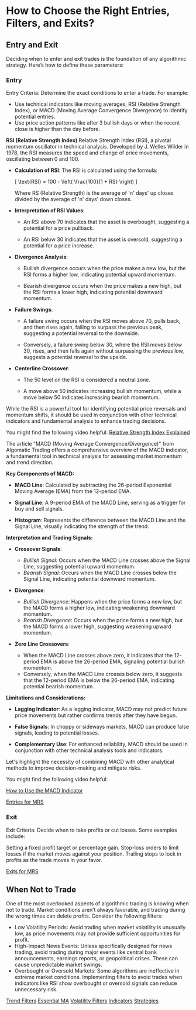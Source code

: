 # How to Choose the Right Entries, Filters, and Exits?
## Entry and Exit
Deciding when to enter and exit trades is the foundation of any algorithmic strategy. Here’s how to define these parameters:

### Entry
Entry Criteria: Determine the exact conditions to enter a trade. For example:

* Use technical indicators like moving averages, RSI (Relative Strength Index), or MACD (Moving Average Convergence Divergence) to identify potential entries.
* Use price action patterns like after 3 bullish days or when the recent close is higher than the day before.


**RSI (Relative Strength Index)**
Relative Strength Index (RSI), a pivotal momentum oscillator in technical analysis. Developed by J. Welles Wilder in 1978, the RSI measures the speed and change of price movements, oscillating between 0 and 100. 

- **Calculation of RSI**: The RSI is calculated using the formula:

  \[ \text{RSI} = 100 - \left( \frac{100}{1 + RS} \right) \]

  Where RS (Relative Strength) is the average of 'n' days' up closes divided by the average of 'n' days' down closes. 

- **Interpretation of RSI Values**:

  - An RSI above 70 indicates that the asset is overbought, suggesting a potential for a price pullback.

  - An RSI below 30 indicates that the asset is oversold, suggesting a potential for a price increase. 

- **Divergence Analysis**:

  - Bullish divergence occurs when the price makes a new low, but the RSI forms a higher low, indicating potential upward momentum.

  - Bearish divergence occurs when the price makes a new high, but the RSI forms a lower high, indicating potential downward momentum. 

- **Failure Swings**:

  - A failure swing occurs when the RSI moves above 70, pulls back, and then rises again, failing to surpass the previous peak, suggesting a potential reversal to the downside.

  - Conversely, a failure swing below 30, where the RSI moves below 30, rises, and then falls again without surpassing the previous low, suggests a potential reversal to the upside. 

- **Centerline Crossover**:

  - The 50 level on the RSI is considered a neutral zone.

  - A move above 50 indicates increasing bullish momentum, while a move below 50 indicates increasing bearish momentum. 

While the RSI is a powerful tool for identifying potential price reversals and momentum shifts, it should be used in conjunction with other technical indicators and fundamental analysis to enhance trading decisions.

You might find the following video helpful:
[Relative Strength Index Explained](https://youtu.be/hbcCykbX14U)


The article "MACD (Moving Average Convergence/Divergence)" from Algomatic Trading offers a comprehensive overview of the MACD indicator, a fundamental tool in technical analysis for assessing market momentum and trend direction.

**Key Components of MACD:**

- **MACD Line**: Calculated by subtracting the 26-period Exponential Moving Average (EMA) from the 12-period EMA. 

- **Signal Line**: A 9-period EMA of the MACD Line, serving as a trigger for buy and sell signals. 

- **Histogram**: Represents the difference between the MACD Line and the Signal Line, visually indicating the strength of the trend.

**Interpretation and Trading Signals:**

- **Crossover Signals**:
  - *Bullish Signal*: Occurs when the MACD Line crosses above the Signal Line, suggesting potential upward momentum.
  - *Bearish Signal*: Occurs when the MACD Line crosses below the Signal Line, indicating potential downward momentum.

- **Divergence**:
  - *Bullish Divergence*: Happens when the price forms a new low, but the MACD forms a higher low, indicating weakening downward momentum.
  - *Bearish Divergence*: Occurs when the price forms a new high, but the MACD forms a lower high, suggesting weakening upward momentum.

- **Zero Line Crossovers**:
  - When the MACD Line crosses above zero, it indicates that the 12-period EMA is above the 26-period EMA, signaling potential bullish momentum.
  - Conversely, when the MACD Line crosses below zero, it suggests that the 12-period EMA is below the 26-period EMA, indicating potential bearish momentum.

**Limitations and Considerations:**

- **Lagging Indicator**: As a lagging indicator, MACD may not predict future price movements but rather confirms trends after they have begun.

- **False Signals**: In choppy or sideways markets, MACD can produce false signals, leading to potential losses.

- **Complementary Use**: For enhanced reliability, MACD should be used in conjunction with other technical analysis tools and indicators.

Let's highlight the necessity of combining MACD with other analytical methods to improve decision-making and mitigate risks.

You might find the following video helpful:

[How to Use the MACD Indicator](https://www.youtube.com/watch?v=8VJ0VxVx0Jw) 
 
[Entries for MRS](https://www.algomatictrading.com/post/12-essential-entries-for-mean-reversion-strategies)

### Exit
Exit Criteria: Decide when to take profits or cut losses. Some examples include:

Setting a fixed profit target or percentage gain.
Stop-loss orders to limit losses if the market moves against your position.
Trailing stops to lock in profits as the trade moves in your favor.

[Exits for MRS](https://www.algomatictrading.com/post/13-essential-exits-for-mean-reversion-strategies)

## When Not to Trade
One of the most overlooked aspects of algorithmic trading is knowing when not to trade. Market conditions aren’t always favorable, and trading during the wrong times can delete profits. Consider the following filters:

* Low Volatility Periods: Avoid trading when market volatility is unusually low, as price movements may not provide sufficient opportunities for profit.
* High-Impact News Events: Unless specifically designed for news trading, avoid trading during major events like central bank announcements, earnings reports, or geopolitical crises. These can cause unpredictable market swings.
* Overbought or Oversold Markets: Some algorithms are ineffective in extreme market conditions. Implementing filters to avoid trades when indicators like RSI show overbought or oversold signals can reduce unnecessary risk.

[Trend Filters](https://www.algomatictrading.com/post/11-key-trend-filters-for-trading)
[Essential MA](https://www.algomatictrading.com/post/11-essential-moving-averages-for-trading)
[Volatility Filters](https://www.algomatictrading.com/post/10-volatility-filters-you-need-in-your-trading-toolbox)
[Indicators](https://www.algomatictrading.com/blog/categories/indicators)
[Strategies](https://www.algomatictrading.com/blog/categories/strategies)